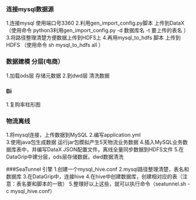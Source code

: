 ### 连接mysql数据源
1.连接mysql 使用端口号3360
2.利用gen_import_config.py脚本 上传到DataX（使用命令 python3利用gen_import_config.py -d 数据库名 -t 要上传的表名 ）
3.将路径整理清楚方便数据上传到HDFS上
4.再用mysql_to_hdfs 脚本 上传到HDFS （使用命令 sh mysql_to_hdfs all ）

### 数据建模 分层(电商）
1.加载ods层 存储元数据
2.到dwd层 清洗数据

### Bi
1.复购率柱形图

### 物流离线
1.将mysql连接，上传数据到MySQL
2.编写application.yml  
3.使用java包生成数据 运行jar包模拟产生5天物流业务数据
4.插入MySQL业务数据库表中，并编写DataX JSON配置文件，离线全量同步数据到HDFS文件
5.在DataGrip中建分层，ods层存储数据，dwd数据清洗

###SeaTunnel 引擎
1.创建一个mysql_hive.conf
2.mysql路径整理清楚，表名和数据库
3.在DataGrip中，连接hive
4.在hive中创建数据库，创建相对应的表（注意：表名要和脚本的一致）
5.整理好以上这些，就可以执行命令（seatunnel.sh -c mysql_hive.conf）
